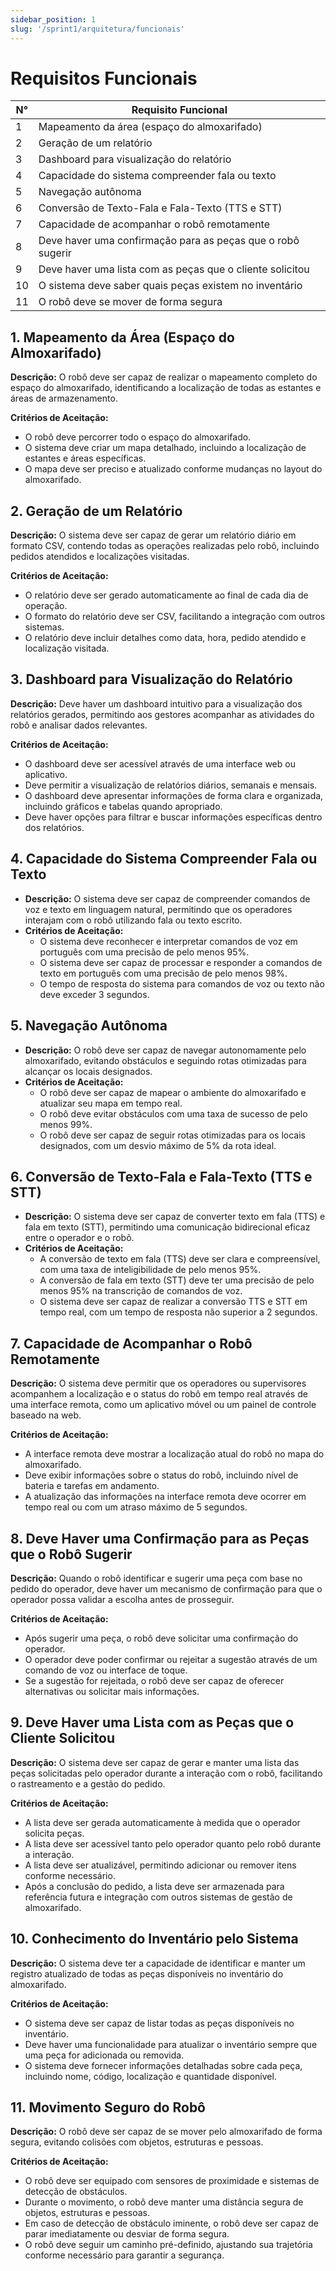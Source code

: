 ```yaml
---
sidebar_position: 1
slug: '/sprint1/arquitetura/funcionais'
---
```


# Requisitos Funcionais

<div style={{display: 'flex', gap:'50px', paddingLeft:'30px' }}>

| N° | Requisito Funcional |
|--------|-----------|
| 1 | Mapeamento da área (espaço do almoxarifado) |
| 2 | Geração de um relatório |
| 3 | Dashboard para visualização do relatório |
| 4 | Capacidade do sistema compreender fala ou texto |
| 5 | Navegação autônoma |
| 6 | Conversão de Texto-Fala e Fala-Texto (TTS e STT) |
| 7 | Capacidade de acompanhar o robô remotamente |
| 8 | Deve haver uma confirmação para as peças que o robô sugerir |
| 9 | Deve haver uma lista com as peças que o cliente solicitou |
| 10 | O sistema deve saber quais peças existem no inventário |
| 11 | O robô deve se mover de forma segura |

</div>

## 1. Mapeamento da Área (Espaço do Almoxarifado)

**Descrição:** O robô deve ser capaz de realizar o mapeamento completo do espaço do almoxarifado, identificando a localização de todas as estantes e áreas de armazenamento.

**Critérios de Aceitação:**

- O robô deve percorrer todo o espaço do almoxarifado.
- O sistema deve criar um mapa detalhado, incluindo a localização de estantes e áreas específicas.
- O mapa deve ser preciso e atualizado conforme mudanças no layout do almoxarifado.

## 2. Geração de um Relatório

**Descrição:** O sistema deve ser capaz de gerar um relatório diário em formato CSV, contendo todas as operações realizadas pelo robô, incluindo pedidos atendidos e localizações visitadas.

**Critérios de Aceitação:**

- O relatório deve ser gerado automaticamente ao final de cada dia de operação.
- O formato do relatório deve ser CSV, facilitando a integração com outros sistemas.
- O relatório deve incluir detalhes como data, hora, pedido atendido e localização visitada.

## 3. Dashboard para Visualização do Relatório

**Descrição:** Deve haver um dashboard intuitivo para a visualização dos relatórios gerados, permitindo aos gestores acompanhar as atividades do robô e analisar dados relevantes.

**Critérios de Aceitação:**

- O dashboard deve ser acessível através de uma interface web ou aplicativo.
- Deve permitir a visualização de relatórios diários, semanais e mensais.
- O dashboard deve apresentar informações de forma clara e organizada, incluindo gráficos e tabelas quando apropriado.
- Deve haver opções para filtrar e buscar informações específicas dentro dos relatórios.

## 4. Capacidade do Sistema Compreender Fala ou Texto

- **Descrição:** O sistema deve ser capaz de compreender comandos de voz e texto em linguagem natural, permitindo que os operadores interajam com o robô utilizando fala ou texto escrito.
- **Critérios de Aceitação:**
  - O sistema deve reconhecer e interpretar comandos de voz em português com uma precisão de pelo menos 95%.
  - O sistema deve ser capaz de processar e responder a comandos de texto em português com uma precisão de pelo menos 98%.
  - O tempo de resposta do sistema para comandos de voz ou texto não deve exceder 3 segundos.

## 5. Navegação Autônoma

- **Descrição:** O robô deve ser capaz de navegar autonomamente pelo almoxarifado, evitando obstáculos e seguindo rotas otimizadas para alcançar os locais designados.
- **Critérios de Aceitação:**
  - O robô deve ser capaz de mapear o ambiente do almoxarifado e atualizar seu mapa em tempo real.
  - O robô deve evitar obstáculos com uma taxa de sucesso de pelo menos 99%.
  - O robô deve ser capaz de seguir rotas otimizadas para os locais designados, com um desvio máximo de 5% da rota ideal.

## 6. Conversão de Texto-Fala e Fala-Texto (TTS e STT)

- **Descrição:** O sistema deve ser capaz de converter texto em fala (TTS) e fala em texto (STT), permitindo uma comunicação bidirecional eficaz entre o operador e o robô.
- **Critérios de Aceitação:**
  - A conversão de texto em fala (TTS) deve ser clara e compreensível, com uma taxa de inteligibilidade de pelo menos 95%.
  - A conversão de fala em texto (STT) deve ter uma precisão de pelo menos 95% na transcrição de comandos de voz.
  - O sistema deve ser capaz de realizar a conversão TTS e STT em tempo real, com um tempo de resposta não superior a 2 segundos.

## 7. Capacidade de Acompanhar o Robô Remotamente

**Descrição:** O sistema deve permitir que os operadores ou supervisores acompanhem a localização e o status do robô em tempo real através de uma interface remota, como um aplicativo móvel ou um painel de controle baseado na web.

**Critérios de Aceitação:**

- A interface remota deve mostrar a localização atual do robô no mapa do almoxarifado.
- Deve exibir informações sobre o status do robô, incluindo nível de bateria e tarefas em andamento.
- A atualização das informações na interface remota deve ocorrer em tempo real ou com um atraso máximo de 5 segundos.

## 8. Deve Haver uma Confirmação para as Peças que o Robô Sugerir

**Descrição:** Quando o robô identificar e sugerir uma peça com base no pedido do operador, deve haver um mecanismo de confirmação para que o operador possa validar a escolha antes de prosseguir.

**Critérios de Aceitação:**

- Após sugerir uma peça, o robô deve solicitar uma confirmação do operador.
- O operador deve poder confirmar ou rejeitar a sugestão através de um comando de voz ou interface de toque.
- Se a sugestão for rejeitada, o robô deve ser capaz de oferecer alternativas ou solicitar mais informações.

## 9. Deve Haver uma Lista com as Peças que o Cliente Solicitou

**Descrição:** O sistema deve ser capaz de gerar e manter uma lista das peças solicitadas pelo operador durante a interação com o robô, facilitando o rastreamento e a gestão do pedido.

**Critérios de Aceitação:**

- A lista deve ser gerada automaticamente à medida que o operador solicita peças.
- A lista deve ser acessível tanto pelo operador quanto pelo robô durante a interação.
- A lista deve ser atualizável, permitindo adicionar ou remover itens conforme necessário.
- Após a conclusão do pedido, a lista deve ser armazenada para referência futura e integração com outros sistemas de gestão de almoxarifado.

## 10. Conhecimento do Inventário pelo Sistema

**Descrição:** O sistema deve ter a capacidade de identificar e manter um registro atualizado de todas as peças disponíveis no inventário do almoxarifado.

**Critérios de Aceitação:**

- O sistema deve ser capaz de listar todas as peças disponíveis no inventário.
- Deve haver uma funcionalidade para atualizar o inventário sempre que uma peça for adicionada ou removida.
- O sistema deve fornecer informações detalhadas sobre cada peça, incluindo nome, código, localização e quantidade disponível.

## 11. Movimento Seguro do Robô

**Descrição:** O robô deve ser capaz de se mover pelo almoxarifado de forma segura, evitando colisões com objetos, estruturas e pessoas.

**Critérios de Aceitação:**

- O robô deve ser equipado com sensores de proximidade e sistemas de detecção de obstáculos.
- Durante o movimento, o robô deve manter uma distância segura de objetos, estruturas e pessoas.
- Em caso de detecção de obstáculo iminente, o robô deve ser capaz de parar imediatamente ou desviar de forma segura.
- O robô deve seguir um caminho pré-definido, ajustando sua trajetória conforme necessário para garantir a segurança.